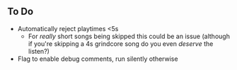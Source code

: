 
## To Do

- Automatically reject playtimes <5s
    - For _really_ short songs being skipped this could be an issue (although if you're skipping a 4s grindcore song do you even _deserve_ the listen?)
- Flag to enable debug comments, run silently otherwise
